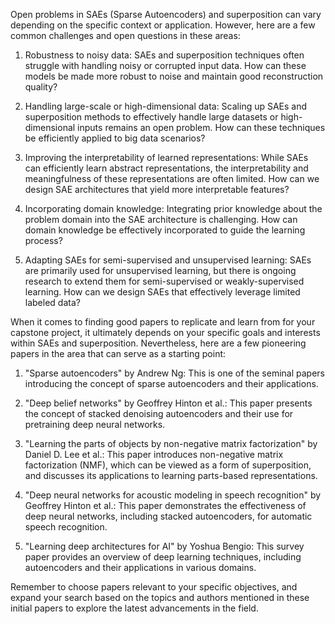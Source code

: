Open problems in SAEs (Sparse Autoencoders) and superposition can vary depending on the specific context or application. However, here are a few common challenges and open questions in these areas:

1. Robustness to noisy data: SAEs and superposition techniques often struggle with handling noisy or corrupted input data. How can these models be made more robust to noise and maintain good reconstruction quality?

2. Handling large-scale or high-dimensional data: Scaling up SAEs and superposition methods to effectively handle large datasets or high-dimensional inputs remains an open problem. How can these techniques be efficiently applied to big data scenarios?

3. Improving the interpretability of learned representations: While SAEs can efficiently learn abstract representations, the interpretability and meaningfulness of these representations are often limited. How can we design SAE architectures that yield more interpretable features?

4. Incorporating domain knowledge: Integrating prior knowledge about the problem domain into the SAE architecture is challenging. How can domain knowledge be effectively incorporated to guide the learning process?

5. Adapting SAEs for semi-supervised and unsupervised learning: SAEs are primarily used for unsupervised learning, but there is ongoing research to extend them for semi-supervised or weakly-supervised learning. How can we design SAEs that effectively leverage limited labeled data?

When it comes to finding good papers to replicate and learn from for your capstone project, it ultimately depends on your specific goals and interests within SAEs and superposition. Nevertheless, here are a few pioneering papers in the area that can serve as a starting point:

1. "Sparse autoencoders" by Andrew Ng: This is one of the seminal papers introducing the concept of sparse autoencoders and their applications.

2. "Deep belief networks" by Geoffrey Hinton et al.: This paper presents the concept of stacked denoising autoencoders and their use for pretraining deep neural networks.

3. "Learning the parts of objects by non-negative matrix factorization" by Daniel D. Lee et al.: This paper introduces non-negative matrix factorization (NMF), which can be viewed as a form of superposition, and discusses its applications to learning parts-based representations.

4. "Deep neural networks for acoustic modeling in speech recognition" by Geoffrey Hinton et al.: This paper demonstrates the effectiveness of deep neural networks, including stacked autoencoders, for automatic speech recognition.

5. "Learning deep architectures for AI" by Yoshua Bengio: This survey paper provides an overview of deep learning techniques, including autoencoders and their applications in various domains.

Remember to choose papers relevant to your specific objectives, and expand your search based on the topics and authors mentioned in these initial papers to explore the latest advancements in the field.